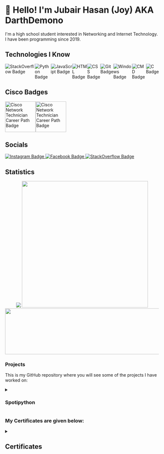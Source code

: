 # 👋 Hello! I'm Jubair Hasan (Joy) AKA DarthDemono

I'm a high school student interested in Networking and Internet Technology. I have been programming since 2019.

## Technologies I Know

<div style="display: flex;">
  <img src="https://img.shields.io/badge/-StackOverflow-001633?style=for-the-badge&logo=stackoverflow" alt="StackOverflow Badge">
  <img src="https://img.shields.io/badge/-Python-001633?style=for-the-badge&logo=python" alt="Python Badge">
  <img src="https://img.shields.io/badge/-JavaScript-001633?style=for-the-badge&logo=javascript" alt="JavaScript Badge">
  <img src="https://img.shields.io/badge/-HTML-001633?style=for-the-badge&logo=html5" alt="HTML Badge">
  <img src="https://img.shields.io/badge/-CSS-001633?style=for-the-badge&logo=css3" alt="CSS Badge">
  <img src="https://img.shields.io/badge/-Git-001633?style=for-the-badge&logo=git" alt="Git Badge">
  <img src="https://img.shields.io/badge/-Windows-001633?style=for-the-badge&logo=Windows" alt="Windows Badge">
  <img src="https://img.shields.io/badge/-CMD-001633?style=for-the-badge&logo=windowsterminal" alt="CMD Badge">
  <img src="https://img.shields.io/badge/-C-001633?style=for-the-badge&logo=c" alt="C Badge">
</div>

## Cisco Badges

<div style="display: flex;">
  <img src="https://images.credly.com/size/340x340/images/978f88dc-c247-4093-9d39-6efac3651297/image.png" alt="Cisco Network Technician Career Path Badge" width="100px">
  <img src="https://images.credly.com/size/340x340/images/a4dd891f-7bf5-4938-8241-50dc81e8cc00/image.png" alt="Cisco Network Technician Career Path Badge" width="100px">
</div>

## Socials

<div class="socialmedia-btns">
  <a tabindex="0" rel="external author me contact about" hreflang="en" type="text/html" title="My Instagram" href="https://instagram.com/darthdemono/" class="url u-url">
    <img src="https://img.shields.io/badge/-Instagram-black?style=for-the-badge&logo=Instagram" alt="Instagram Badge">
  </a>
  
  <a tabindex="0" rel="external author me contact about" hreflang="en" type="text/html" title="My Facebook Profile" href="https://www.facebook.com/darthdemono/" class="url u-url">
    <img src="https://img.shields.io/badge/-Facebook-black?style=for-the-badge&logo=Facebook" alt="Facebook Badge">
  </a>
  
  <a tabindex="0" rel="external author me contact about" hreflang="en" type="text/html" title="My Stackoverflow Profile" href="https://stackoverflow.com/users/13643722/darth-demono?tab=profile" class="url u-url stack fa-stack-overflow">
    <img src="https://img.shields.io/badge/-Stack%20Overflow-black?style=for-the-badge&logo=StackOverflow" alt="StackOverflow Badge">
  </a>
</div>

## Statistics

<div align="center">
  <picture>
  <source 
    srcset="https://github-readme-stats.vercel.app/api?username=darthdemono&show_icons=true&theme=radical&text_color=ffffff&border_color=800080&custom_title=GitHub+Stats"
    media="(prefers-color-scheme: dark)"
  />
  <source
    srcset="https://github-readme-stats.vercel.app/api?username=darthdemono&show_icons=true&theme=swift&border_color=000000&custom_title=GitHub+Stats"
    media="(prefers-color-scheme: light), (prefers-color-scheme: no-preference)"
  />
  <img src="https://github-readme-stats.vercel.app/api?username=darthdemono&show_icons=true&theme=swift&border_color=000000&custom_title=GitHub+Stats"/>
  </picture>

  <picture>
  <source 
    srcset="https://github-readme-stats.vercel.app/api/top-langs/?username=darthdemono&layout=compact&theme=radical&text_color=ffffff&border_color=800080&custom_title=Most+Active+Languages"
    media="(prefers-color-scheme: dark)"
  />
  <source
    srcset="https://github-readme-stats.vercel.app/api/top-langs/?username=darthdemono&layout=compact&theme=swift&border_color=000000&custom_title=Most+Active+Languages"
    media="(prefers-color-scheme: light), (prefers-color-scheme: no-preference)"
  />
  <img src="https://github-readme-stats.vercel.app/api/top-langs/?username=darthdemono&layout=compact&theme=swift&border_color=000000&custom_title=Most+Active+Languages"  width=413/>
  </picture>

  <picture>
  <source 
    srcset="https://github-readme-stats.vercel.app/api/wakatime?username=darthdemono&theme=radical&text_color=ffffff&layout=compact&border_color=800080&v=2"
    media="(prefers-color-scheme: dark)"
  />
  <source
    srcset="https://github-readme-stats.vercel.app/api/wakatime?username=darthdemono&theme=swift&layout=compact&border_color=000000&v=2"
    media="(prefers-color-scheme: light), (prefers-color-scheme: no-preference)"
  />
  <img src="https://github-readme-stats.vercel.app/api/wakatime?username=darthdemono&theme=swift&layout=compact&border_color=000000&v=2" width="600" height="150" />
  </picture>
</div>
</div>

### Projects

This is my GitHub repository where you will see some of the projects I have worked on: 

<details>
  <summary><h3>Spotipython</h3></summary>
  
  <h3>Spotipython - Fetch Spotify Track and Album Data</h3>

  - **Description:** An open-source project for fetching Spotify track and album data programmatically using Python and the Spotify API.

  - **GitHub Repository:** [Spotipython](https://github.com/darthdemono/Spotipython)

  - **Scripts:**
    - **[spotify_album.py](https://github.com/darthdemono/Spotipython/blob/main/spotify_album.py):** Fetches information about a Spotify album and its tracks.
    - **[spotify_search.py](https://github.com/darthdemono/Spotipython/blob/main/spotify_search.py):** Searches for tracks on Spotify based on user input.
    - **[spotify_client.py](https://github.com/darthdemono/Spotipython/blob/main/spotify_client.py):** Defines a SpotifyAPI class for handling authentication and making requests to the Spotify API.
    - **[functions.py](https://github.com/darthdemono/Spotipython/blob/main/functions.py):** Contains utility functions used in other files.

  - **How to Use:**
    - Given in the Project's [README.md](https://github.com/darthdemono/Spotipython/blob/main/README.md) file

</details>

### My Certificates are given below: 

<details>
  <summary><h2>Certificates</h2></summary>
  
  <h3>Networking and Security Certificates</h3>
  
  - **Network Technician Career Path by Cisco**
    - [Network Technician Career Path Certificate](/Network%20Technician%20Career%20Path%20Certificate.pdf) - Acquired from Cisco Skills For All. Topics include Application Layer Services, Binary Systems, Cisco Devices, Cisco IOS, Cisco Routers, Cisco Switches, Cloud Services, Copper and Fiber Cabling, Documentation, Endpoint Devices, Ethernet, Help Desk, Hierarchical Network Design, IPv4 Addressing, IPv6 Addressing, Network Layer Protocols, Network Media, Network Troubleshooting, Network Types, Protocols Standards, Support, Transport Layer Protocols, Troubleshooting, User Support and Wireless Access.
      - Issued By: Cisco
      - Date Received: 07 December 2023

  - **Network Support and Security by Cisco**
    - [Network Support and Security Certificate](/Network%20Support%20and%20Security.pdf) - Acquired from Cisco Skills For All. Topics include Reading Documentation, Endpoint Devices, Help Desk, Network Troubleshooting, Support and User Support.
      - Issued By: Cisco
      - Date Received: 08 December 2023
  
  - **Computer Networking**
    - [Basics of Computer Network Certificate](/Basics%20of%20Networking.pdf) - Learn about the fundamentals of computer networking, protocols, and more.
      - Issued By: Great Learning
      - Date Received: 21 November 2023

  - **Network Security**
    - [Types of Network Security Certificate](/Types%20of%20Network%20Security.pdf) - Explore various types of network security measures.
      - Issued By: Great Learning
      - Date Received: 21 November 2023
    - [Network Security Certificate](/Network%20Security.pdf) - Gain expertise in network security practices.
      - Issued By: Great Learning
      - Date Received: 22 November 2023

  - **Firewall**
    - [Introduction to Firewall Certificate](Introduction%20to%20Firewall.pdf) - Understand the basics of firewalls and their role in network security.
      - Issued By: Great Learning
      - Date Received: 25 November 2023

  - **Cryptography**
    - [Introduction to Cryptography Certificate](Introduction%20to%20Cryptography.pdf) - Delve into the principles of cryptography and encryption.
      - Issued By: Great Learning
      - Date Received: 27 November 2023

  - **Application Security**
    - [Introduction to Application Security Certificate](Introduction%20to%20Application%20Security.pdf) - Learn the essentials of securing applications.
      - Issued By: Great Learning
      - Date Received: 27 November 2023

  - **Cyber Crime**
    - [Introduction to Cyber Crime Certificate](Introduction%20to%20Cyber%20Crime.pdf) - Understanding cybercrime and its effect.
      - Issued By: Great Learning
      - Date Received: 28 November 2023

  - **Information Security**
    - [Introduction to Information Security Certificate](Introduction%20to%20Information%20Security.pdf) - Gain insights into the basics of information security.
      - Issued By: Great Learning
      - Date Received: 28 November 2023

  <h3>Programming Certificates</h3>
  
  - **C**
    - [C for Beginners Certificate](C%20for%20beginners.pdf) - Master the basics of programming with the C language.
      - Issued By: Great Learning
      - Date Received: 23 November 2023

  <h3>Web Development Certificates</h3>
  
  - **HTML**
    - [Front End Development - HTML Certificate](Front%20End%20Development%20-%20HTML.pdf) - Develop skills in HTML for web development.
      - Issued By: Great Learning
      - Date Received: 27 November 2023

  <h3>English</h3>
  
  - **Spoken English**
    - [Spoken English Certificate](Spoken%20English.pdf) - Certification for completing a Spoken English course.
      - Date Received: 07 December 2023

  <h3>SEO Certificates</h3>
  
  - **SEO For Beginners**
    - [SEO For Beginners Certificate](SEO%20For%20Beginners.pdf) - Learn foundational SEO strategies.
      - Issued By: Great Learning
      - Date Received: 25 November 2023
    
  - **SEO Strategies**
    - [SEO Strategies Certificate](SEO%20Strategies.pdf) - Explore advanced SEO tactics.
      - Issued By: Great Learning
      - Date Received: 27 November 2023

  <h3>Extra Curricular Activities</h3>
  
  - **Science Fair**
    - [Science Fair Certificate](Science%20Fair.pdf) - Participation in the Science Fair at Bangladesh Elementary School in 2020.
      - Issued By: Bangladesh Elementary School
      - Date Received: 1 March 2020

</details>
